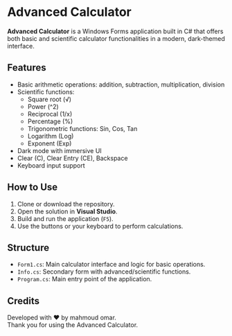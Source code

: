 # Advanced Calculator

**Advanced Calculator** is a Windows Forms application built in C# that offers both basic and scientific calculator functionalities in a modern, dark-themed interface.

## Features

- Basic arithmetic operations: addition, subtraction, multiplication, division
- Scientific functions:
  - Square root (√)
  - Power (^2)
  - Reciprocal (1/x)
  - Percentage (%)
  - Trigonometric functions: Sin, Cos, Tan
  - Logarithm (Log)
  - Exponent (Exp)
- Dark mode with immersive UI
- Clear (C), Clear Entry (CE), Backspace
- Keyboard input support

## How to Use

1. Clone or download the repository.
2. Open the solution in **Visual Studio**.
3. Build and run the application (`F5`).
4. Use the buttons or your keyboard to perform calculations.

## Structure

- `Form1.cs`: Main calculator interface and logic for basic operations.
- `Info.cs`: Secondary form with advanced/scientific functions.
- `Program.cs`: Main entry point of the application.

## Credits

Developed with ❤ by mahmoud omar.  
Thank you for using the Advanced Calculator.

